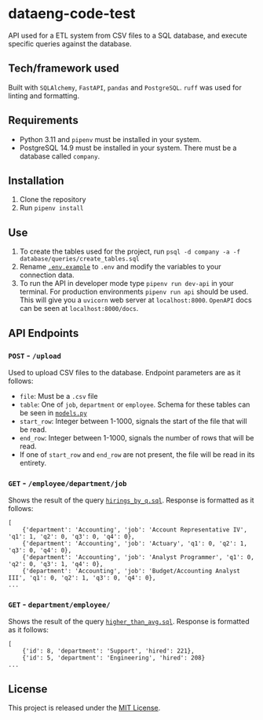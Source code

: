 # dataeng-code-test

API used for a ETL system from CSV files to a SQL database, and execute specific queries against the database.

## Tech/framework used

Built with `SQLAlchemy`, `FastAPI`, `pandas` and `PostgreSQL`. `ruff` was used for linting and formatting.

## Requirements

* Python 3.11 and `pipenv` must be installed in your system.
* PostgreSQL 14.9 must be installed in your system. There must be a database called `company`.

## Installation

1. Clone the repository
2. Run `pipenv install`

## Use

1) To create the tables used for the project, run `psql -d company -a -f database/queries/create_tables.sql`
2) Rename [`.env.example`](.env.example) to `.env` and modify the variables to your connection data.
3) To run the API in developer mode type `pipenv run dev-api` in your terminal. For production environments `pipenv run api` should be used. This will give you a `uvicorn` web server at `localhost:8000`. `OpenAPI` docs can be seen at `localhost:8000/docs`.

## API Endpoints

### `POST` - `/upload`

Used to upload CSV files to the database. Endpoint parameters are as it follows:
* `file`: Must be a `.csv` file
* `table`: One of `job`, `department` or `employee`. Schema for these tables can be seen in [`models.py`](database/models.py)
* `start_row`: Integer between 1-1000, signals the start of the file that will be read.
* `end_row`: Integer between 1-1000, signals the number of rows that will be read.
* If one of `start_row` and `end_row` are not present, the file will be read in its entirety.

### `GET` - `/employee/department/job`

Shows the result of the query [`hirings_by_q.sql`](database/queries/hirings_by_q.sql). Response is formatted as it follows:

```
[
    {'department': 'Accounting', 'job': 'Account Representative IV', 'q1': 1, 'q2': 0, 'q3': 0, 'q4': 0}, 
    {'department': 'Accounting', 'job': 'Actuary', 'q1': 0, 'q2': 1, 'q3': 0, 'q4': 0}, 
    {'department': 'Accounting', 'job': 'Analyst Programmer', 'q1': 0, 'q2': 0, 'q3': 1, 'q4': 0}, 
    {'department': 'Accounting', 'job': 'Budget/Accounting Analyst III', 'q1': 0, 'q2': 1, 'q3': 0, 'q4': 0}, 
...
```

### `GET` - `department/employee/`

Shows the result of the query [`higher_than_avg.sql`](database/queries/higher_than_avg.sql). Response is formatted as it follows:

```
[
    {'id': 8, 'department': 'Support', 'hired': 221}, 
    {'id': 5, 'department': 'Engineering', 'hired': 208}
...
```

## License

This project is released under the [MIT License](https://choosealicense.com/licenses/mit/).

